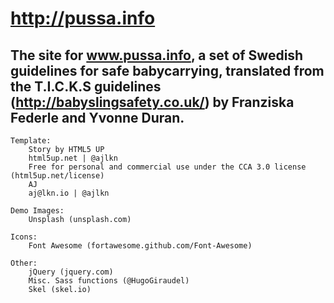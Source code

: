 # http://pussa.info

## The site for www.pussa.info, a set of Swedish guidelines for safe babycarrying, translated from the T.I.C.K.S guidelines (http://babyslingsafety.co.uk/) by Franziska Federle and Yvonne Duran.
	
	Template:	
		Story by HTML5 UP
		html5up.net | @ajlkn
		Free for personal and commercial use under the CCA 3.0 license (html5up.net/license)
		AJ
		aj@lkn.io | @ajlkn

	Demo Images:
		Unsplash (unsplash.com)

	Icons:
		Font Awesome (fortawesome.github.com/Font-Awesome)

	Other:
		jQuery (jquery.com)
		Misc. Sass functions (@HugoGiraudel)
		Skel (skel.io)